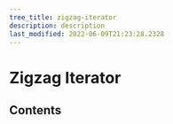 ```yaml
---
tree_title: zigzag-iterator
description: description
last_modified: 2022-06-09T21:23:28.2328
---
```


# Zigzag Iterator

## Contents
